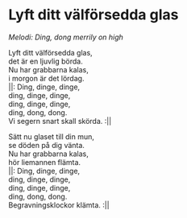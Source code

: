 # Lyft ditt välförsedda glas
*Melodi: Ding, dong merrily on high*

Lyft ditt välförsedda glas,  
det är en ljuvlig börda.  
Nu har grabbarna kalas,  
i morgon är det lördag.  
||: Ding, dinge, dinge,  
ding, dinge, dinge,  
ding, dinge, dinge,  
ding, dong, dong.  
Vi segern snart skall skörda. :||  

Sätt nu glaset till din mun,  
se döden på dig vänta.  
Nu har grabbarna kalas,  
hör liemannen flämta.  
||: Ding, dinge, dinge,  
ding, dinge, dinge,  
ding, dinge, dinge,  
ding, dong, dong.  
Begravningsklockor klämta. :||  